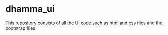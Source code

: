 # dhamma_ui
This repository consists of all the UI code such as html and css files and the bootstrap files
